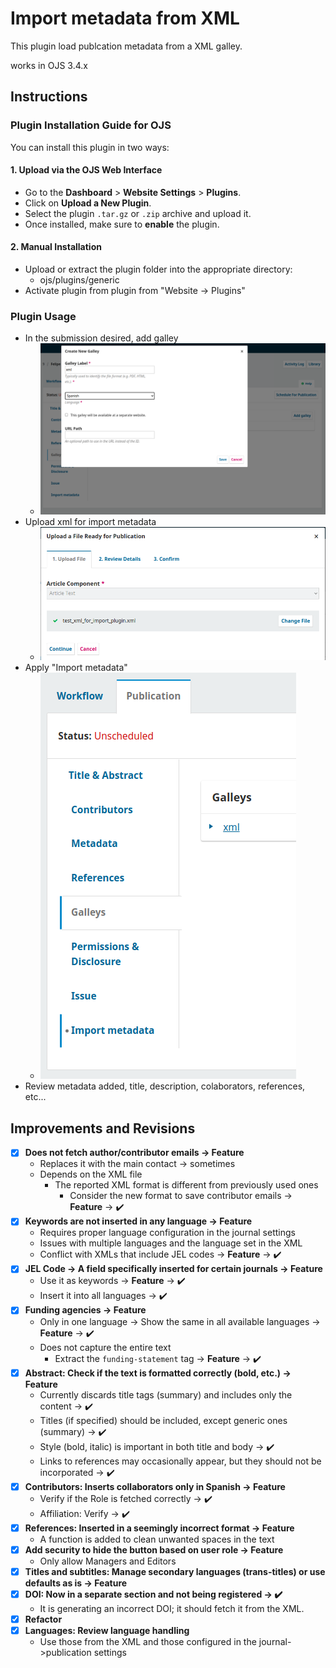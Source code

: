 # Import metadata from XML

This plugin load publcation metadata from a XML galley.

works in OJS 3.4.x


## Instructions
### Plugin Installation Guide for OJS

You can install this plugin in two ways:

#### 1. Upload via the OJS Web Interface
- Go to the **Dashboard** > **Website Settings** > **Plugins**.
- Click on **Upload a New Plugin**.
- Select the plugin `.tar.gz` or `.zip` archive and upload it.
- Once installed, make sure to **enable** the plugin.

#### 2. Manual Installation
- Upload or extract the plugin folder into the appropriate directory:
  - ojs/plugins/generic
- Activate plugin from plugin from "Website -> Plugins"

### Plugin Usage
* In the submission desired, add galley
    - ![Add galley](doc/img/submission_add_galley.png)
* Upload xml for import metadata
    - ![Xml galley](doc/img/submission_galley_add_xml.png)
* Apply "Import metadata"
    - ![Import metadata](doc/img/submission_import_metadata_button.png)
* Review metadata added, title, description, colaborators, references, etc...


## Improvements and Revisions
- [x] **Does not fetch author/contributor emails -> Feature**
  - Replaces it with the main contact -> sometimes
  - Depends on the XML file
    - The reported XML format is different from previously used ones
      - Consider the new format to save contributor emails -> **Feature** -> ✔️
- [x] **Keywords are not inserted in any language -> Feature**
  - Requires proper language configuration in the journal settings
  - Issues with multiple languages and the language set in the XML
  - Conflict with XMLs that include JEL codes -> **Feature** -> ✔️
- [x] **JEL Code -> A field specifically inserted for certain journals -> Feature**
  - Use it as keywords -> **Feature** -> ✔️
  - Insert it into all languages -> ✔️
- [x] **Funding agencies -> Feature**
  - Only in one language -> Show the same in all available languages -> **Feature** -> ✔️
  - Does not capture the entire text
    - Extract the `funding-statement` tag -> **Feature** -> ✔️
- [x] **Abstract: Check if the text is formatted correctly (bold, etc.) -> Feature**
  - Currently discards title tags (summary) and includes only the content -> ✔️
  - Titles (if specified) should be included, except generic ones (summary) -> ✔️
  - Style (bold, italic) is important in both title and body -> ✔️
  - Links to references may occasionally appear, but they should not be incorporated -> ✔️
- [x] **Contributors: Inserts collaborators only in Spanish -> Feature**
  - Verify if the Role is fetched correctly -> ✔️
  - Affiliation: Verify -> ✔️
- [x] **References: Inserted in a seemingly incorrect format -> Feature**
  - A function is added to clean unwanted spaces in the text
- [x] **Add security to hide the button based on user role -> Feature**
  - Only allow Managers and Editors
- [x] **Titles and subtitles: Manage secondary languages (trans-titles) or use defaults as is -> Feature**
- [x] **DOI: Now in a separate section and not being registered -> ✔️**
  - It is generating an incorrect DOI; it should fetch it from the XML.
- [x] **Refactor**
- [x] **Languages: Review language handling**
  - Use those from the XML and those configured in the journal->publication settings